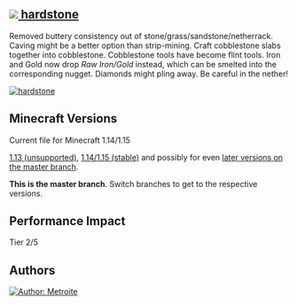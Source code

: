 ## [<img src="https://i.imgur.com/BjfNPDg.gif"> hardstone](https://download.metroite.de/#/home?url=https://github.com/Metroite/datapacks/tree/master/hardstone&rootDirectory=false)

Removed buttery consistency out of stone/grass/sandstone/netherrack. Caving might be a better option than strip-mining. Craft cobblestone slabs together into cobblestone. Cobblestone tools have become flint tools. Iron and Gold now drop *Raw Iron/Gold* instead, which can be smelted into the corresponding nugget. Diamonds might pling away. Be careful in the nether!

<a href="https://download.metroite.de/#/home?url=https://github.com/Metroite/datapacks/tree/master/hardstone&rootDirectory=false" rel="Breaking stone into cobblestone, then into cobblestone slab and finally breaking it">![hardstone](hardstone.png?raw=true "Breaking stone into cobblestone, then into cobblestone slab and finally breaking it")</a>

## Minecraft Versions

Current file for Minecraft 1.14/1.15

[1.13 (unsupported)](https://github.com/Metroite/datapacks/tree/1.13), [1.14/1.15 (stable)](https://stable.metroite.de/) and possibly for even [later versions on the master branch](https://www.metroite.de/).

**This is the master branch**. Switch branches to get to the respective versions.

## Performance Impact

Tier 2/5

## Authors

<a href="https://github.com/Metroite"><img src="https://img.shields.io/badge/Author-Metroite-blue" alt="Author: Metroite"></a>
